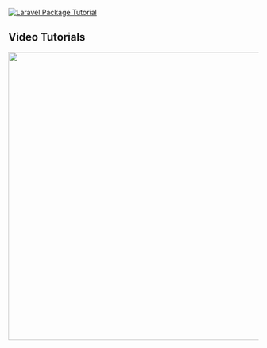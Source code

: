 [<img src="https://infyom.com/static/laravel-package-a308bdbea163948d3c82afda149f91ab.png" alt="Laravel Package Tutorial">](https://www.youtube.com/channel/UCuCjzuwBqMqFdh0EU-UwQ-w?sub_confirmation=1)


## Video Tutorials

[<img src="https://img.youtube.com/vi/O5yVXmuQhJE/0.jpg" width="580">](https://youtu.be/O5yVXmuQhJE)

